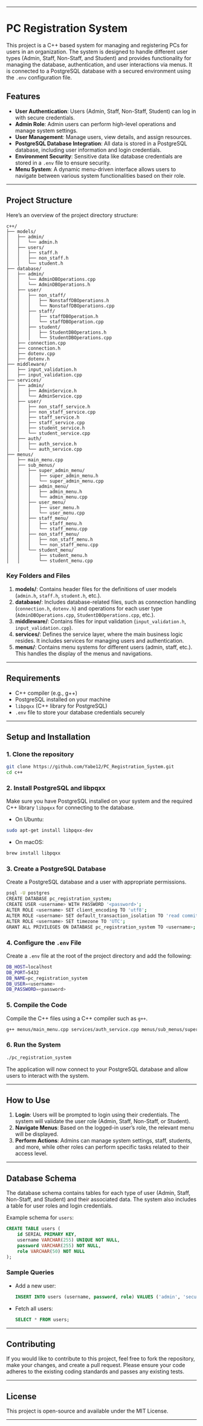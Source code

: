 
---

# PC Registration System

This project is a C++ based system for managing and registering PCs for users in an organization. The system is designed to handle different user types (Admin, Staff, Non-Staff, and Student) and provides functionality for managing the database, authentication, and user interactions via menus. It is connected to a PostgreSQL database with a secured environment using the `.env` configuration file.

## Features

- **User Authentication**: Users (Admin, Staff, Non-Staff, Student) can log in with secure credentials.
- **Admin Role**: Admin users can perform high-level operations and manage system settings.
- **User Management**: Manage users, view details, and assign resources.
- **PostgreSQL Database Integration**: All data is stored in a PostgreSQL database, including user information and login credentials.
- **Environment Security**: Sensitive data like database credentials are stored in a `.env` file to ensure security.
- **Menu System**: A dynamic menu-driven interface allows users to navigate between various system functionalities based on their role.

---

## Project Structure

Here’s an overview of the project directory structure:

```
c++/
├── models/
│   ├── admin/
│   │   └── admin.h
│   ├── users/
│   │   ├── staff.h
│   │   ├── non_staff.h
│   │   └── student.h
├── database/
│   ├── admin/
│   │   └── AdminDBOperations.cpp
│   │   └── AdminDBOperations.h
│   ├── user/
│   │   ├── non_staff/
│   │   │   ├── NonstaffDBOperations.h
│   │   │   └── NonstaffDBOperations.cpp
│   │   ├── staff/
│   │   │   ├── staffDBOperation.h
│   │   │   └── staffDBOperation.cpp
│   │   ├── student/
│   │   │   ├── StudentDBOperations.h
│   │   │   └── StudentDBOperations.cpp
│   ├── connection.cpp
│   ├── connection.h
│   ├── dotenv.cpp
│   ├── dotenv.h
├── middleware/
│   ├── input_validation.h
│   ├── input_validation.cpp
├── services/
│   ├── admin/
│   │   ├── AdminService.h
│   │   └── AdminService.cpp
│   ├── user/
│   │   ├── non_staff_service.h
│   │   ├── non_staff_service.cpp
│   │   ├── staff_service.h
│   │   ├── staff_service.cpp
│   │   ├── student_service.h
│   │   └── student_service.cpp
│   ├── auth/
│   │   ├── auth_service.h
│   │   └── auth_service.cpp
├── menus/
│   ├── main_menu.cpp
│   ├── sub_menus/
│   │   ├── super_admin_menu/
│   │   │   ├── super_admin_menu.h
│   │   │   └── super_admin_menu.cpp
│   │   ├── admin_menu/
│   │   │   ├── admin_menu.h
│   │   │   └── admin_menu.cpp
│   │   ├── user_menu/
│   │   │   ├── user_menu.h
│   │   │   └── user_menu.cpp
│   │   ├── staff_menu/
│   │   │   ├── staff_menu.h
│   │   │   └── staff_menu.cpp
│   │   ├── non_staff_menu/
│   │   │   ├── non_staff_menu.h
│   │   │   └── non_staff_menu.cpp
│   │   └── student_menu/
│   │       ├── student_menu.h
│   │       └── student_menu.cpp
```

### Key Folders and Files

1. **models/**: Contains header files for the definitions of user models (`admin.h`, `staff.h`, `student.h`, etc.).
2. **database/**: Includes database-related files, such as connection handling (`connection.h`, `dotenv.h`) and operations for each user type (`AdminDBOperations.cpp`, `StudentDBOperations.cpp`, etc.).
3. **middleware/**: Contains files for input validation (`input_validation.h`, `input_validation.cpp`).
4. **services/**: Defines the service layer, where the main business logic resides. It includes services for managing users and authentication.
5. **menus/**: Contains menu systems for different users (admin, staff, etc.). This handles the display of the menus and navigations.

---

## Requirements

- C++ compiler (e.g., g++)
- PostgreSQL installed on your machine
- `libpqxx` (C++ library for PostgreSQL)
- `.env` file to store your database credentials securely

---

## Setup and Installation

### 1. Clone the repository

```bash
git clone https://github.com/Yabe12/PC_Registration_System.git
cd c++
```

### 2. Install PostgreSQL and libpqxx

Make sure you have PostgreSQL installed on your system and the required C++ library `libpqxx` for connecting to the database.

- On Ubuntu:

```bash
sudo apt-get install libpqxx-dev
```

- On macOS:

```bash
brew install libpqxx
```

### 3. Create a PostgreSQL Database

Create a PostgreSQL database and a user with appropriate permissions.

```bash
psql -U postgres
CREATE DATABASE pc_registration_system;
CREATE USER <username> WITH PASSWORD '<password>';
ALTER ROLE <username> SET client_encoding TO 'utf8';
ALTER ROLE <username> SET default_transaction_isolation TO 'read committed';
ALTER ROLE <username> SET timezone TO 'UTC';
GRANT ALL PRIVILEGES ON DATABASE pc_registration_system TO <username>;
```

### 4. Configure the `.env` File

Create a `.env` file at the root of the project directory and add the following:

```bash
DB_HOST=localhost
DB_PORT=5432
DB_NAME=pc_registration_system
DB_USER=<username>
DB_PASSWORD=<password>
```

### 5. Compile the Code

Compile the C++ files using a C++ compiler such as `g++`.

```bash
g++ menus/main_menu.cpp services/auth_service.cpp menus/sub_menus/super_admin_menu/super_admin_menu.cpp menus/sub_menus/admin_menu/admin_menu.cpp services/admin/AdminService.cpp menus/sub_menus/user_menu/user_menu.cpp menus/sub_menus/staff_menu/staff_menu.cpp menus/sub_menus/non_staff_menu/non_staff_menu.cpp menus/sub_menus/student_menu/student_menu.cpp services/user/non_staff_service.cpp services/user/staff_service.cpp services/user/student_service.cpp database/admin/AdminDBOperations.cpp  database/superadmin/SuperAdminDBOperations.cpp database/user/non_staff/NonstaffDBOperations.cpp database/user/staff/staffDBOperation.cpp database/user/student/StudentDBOperations.cpp database/connection.cpp database/dotenv.cpp middleware/input_validation.cpp -o database/app.exe -I"C:/Program Files/PostgreSQL/16/include" -L"C:/Program Files/PostgreSQL/16/lib" -lpq
```

### 6. Run the System

```bash
./pc_registration_system
```

The application will now connect to your PostgreSQL database and allow users to interact with the system.

---

## How to Use

1. **Login**: Users will be prompted to login using their credentials. The system will validate the user role (Admin, Staff, Non-Staff, or Student).
2. **Navigate Menus**: Based on the logged-in user’s role, the relevant menu will be displayed.
3. **Perform Actions**: Admins can manage system settings, staff, students, and more, while other roles can perform specific tasks related to their access level.

---

## Database Schema

The database schema contains tables for each type of user (Admin, Staff, Non-Staff, and Student) and their associated data. The system also includes a table for user roles and login credentials.

Example schema for `users`:

```sql
CREATE TABLE users (
    id SERIAL PRIMARY KEY,
    username VARCHAR(255) UNIQUE NOT NULL,
    password VARCHAR(255) NOT NULL,
    role VARCHAR(50) NOT NULL
);
```

### Sample Queries

- Add a new user:
  ```sql
  INSERT INTO users (username, password, role) VALUES ('admin', 'securepassword', 'admin');
  ```

- Fetch all users:
  ```sql
  SELECT * FROM users;
  ```

---

## Contributing

If you would like to contribute to this project, feel free to fork the repository, make your changes, and create a pull request. Please ensure your code adheres to the existing coding standards and passes any existing tests.

---

## License

This project is open-source and available under the MIT License.

---

